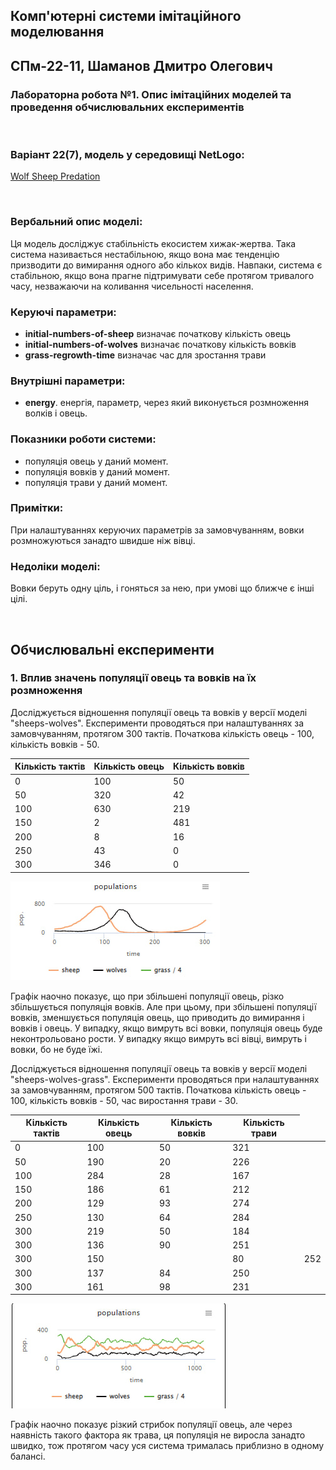 ## Комп'ютерні системи імітаційного моделювання
## СПм-22-11, **Шаманов Дмитро Олегович**
### Лабораторна робота №**1**. Опис імітаційних моделей та проведення обчислювальних експериментів

<br>

### Варіант 22(7), модель у середовищі NetLogo:
[Wolf Sheep Predation](https://www.netlogoweb.org/launch#http://www.netlogoweb.org/assets/modelslib/Sample%20Models/Biology/Wolf%20Sheep%20Predation.nlogo)

<br>

### Вербальний опис моделі:
Ця модель досліджує стабільність екосистем хижак-жертва. Така система називається нестабільною, якщо вона має тенденцію призводити до вимирання одного або кількох видів. Навпаки, система є стабільною, якщо вона прагне підтримувати себе протягом тривалого часу, незважаючи на коливання чисельності населення.

### Керуючі параметри:
- **initial-numbers-of-sheep** визначає початкову кількість овець
- **initial-numbers-of-wolves** визначає початкову кількість вовків
- **grass-regrowth-time** визначає час для зростання трави

### Внутрішні параметри:
- **energy**. енергія, параметр, через який виконується розмноження волків і овець.

### Показники роботи системи:
- популяція овець у даний момент.
- популяція вовків у даний момент.
- популяція трави у даний момент.

### Примітки:
При налаштуваннях керуючих параметрів за замовчуванням, вовки розмножуються занадто швидше ніж вівці.

### Недоліки моделі:
Вовки беруть одну ціль, і гоняться за нею, при умові що ближче є інші цілі.

<br>

## Обчислювальні експерименти

### 1. Вплив значень популяції овець та вовків на їх розмноження
Досліджується відношення популяції овець та вовків у версії моделі "sheeps-wolves".
Експерименти проводяться при налаштуваннях за замовчуванням, протягом 300 тактів. Початкова кількість овець - 100, кількість вовків - 50.

<table>
<thead>
<tr><th>Кількість тактів</th><th>Кількість овець</th><th>Кількість вовків</th></tr>
</thead>
<tbody>
<tr><td>0</td><td>100</td><td>50</td></tr>
<tr><td>50</td><td>320</td><td>42</td></tr>
<tr><td>100</td><td>630</td><td>219</td></tr>
<tr><td>150</td><td>2</td><td>481</td></tr>
<tr><td>200</td><td>8</td><td>16</td></tr>
<tr><td>250</td><td>43</td><td>0</td></tr>
<tr><td>300</td><td>346</td><td>0</td></tr>
</tbody>
</table>

![Відношення популяції овець та вовків у версії моделі "sheeps-wolves"](firstTest.jpg)

Графік наочно показує, що при збільшені популяції овець, різко збільшується популяція вовків. Але при цьому, при збільшені популяції вовків, зменшується популяція овець, що приводить до вимирання і вовків і овець. У випадку, якщо вимруть всі вовки, популяція овець буде неконтрольовано рости. У випадку якщо вимруть всі вівці, вимруть і вовки, бо не буде їжі.

Досліджується відношення популяції овець та вовків у версії моделі "sheeps-wolves-grass".
Експерименти проводяться при налаштуваннях за замовчуванням, протягом 500 тактів. Початкова кількість овець - 100, кількість вовків - 50, час виростання трави - 30.

<table>
<thead>
<tr><th>Кількість тактів</th><th>Кількість овець</th><th>Кількість вовків</th><th>Кількість трави</th></tr>
</thead>
<tbody>
<tr><td>0</td><td>100</td><td>50</td><td>321</td></tr>
<tr><td>50</td><td>190</td><td>20</td><td>226</td></tr>
<tr><td>100</td><td>284</td><td>28</td><td>167</td></tr>
<tr><td>150</td><td>186</td><td>61</td><td>212</td></tr>
<tr><td>200</td><td>129</td><td>93</td><td>274</td></tr>
<tr><td>250</td><td>130</td><td>64</td><td>284</td></tr>
<tr><td>300</td><td>219</td><td>50</td><td>184</td></tr>
<tr><td>300</td><td>136</td><td>90</td><td>251</td></tr>
<tr><td>300</td><td>150<td><td>80</td><td>252</td></tr>
<tr><td>300</td><td>137</td><td>84</td><td>250</td></tr>
<tr><td>300</td><td>161</td><td>98</td><td>231</td></tr>
</tbody>
</table>

![Відношення популяції овець та вовків у версії моделі "sheeps-wolves-grass"](secondTest.png)

Графік наочно показує різкий стрибок популяції овець, але через наявність такого фактора як трава, ця популяція не виросла занадто швидко, тож протягом часу уся система трималась приблизно в одному балансі.

